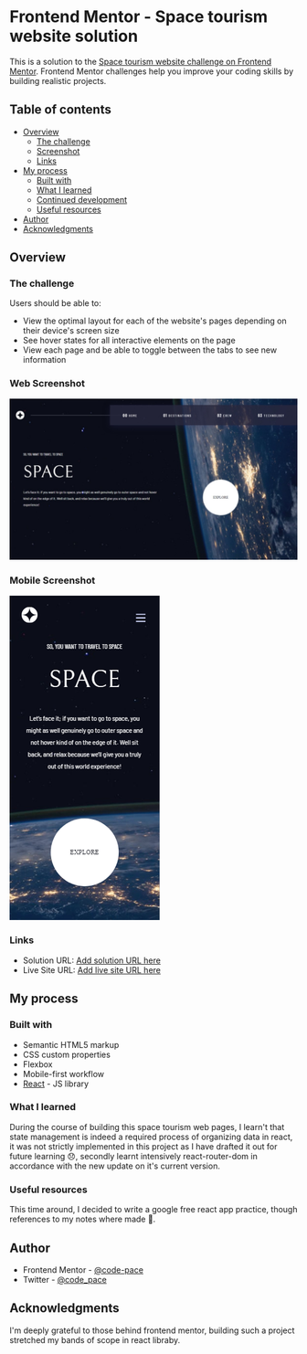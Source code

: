 # Frontend Mentor - Space tourism website solution

This is a solution to the [Space tourism website challenge on Frontend Mentor](https://www.frontendmentor.io/challenges/space-tourism-multipage-website-gRWj1URZ3). Frontend Mentor challenges help you improve your coding skills by building realistic projects. 

## Table of contents

- [Overview](#overview)
  - [The challenge](#the-challenge)
  - [Screenshot](#screenshot)
  - [Links](#links)
- [My process](#my-process)
  - [Built with](#built-with)
  - [What I learned](#what-i-learned)
  - [Continued development](#continued-development)
  - [Useful resources](#useful-resources)
- [Author](#author)
- [Acknowledgments](#acknowledgments)


## Overview

### The challenge

Users should be able to:

- View the optimal layout for each of the website's pages depending on their device's screen size
- See hover states for all interactive elements on the page
- View each page and be able to toggle between the tabs to see new information

### Web Screenshot

![](./src/assets/space-tourism-snapshot/space-tourism-capture.jpeg)

### Mobile Screenshot

![](./src/assets/space-tourism-snapshot/space-tourism-mobile.png)


### Links

- Solution URL: [Add solution URL here](https://github.com/code-pace/space-tourism)
- Live Site URL: [Add live site URL here](https://your-live-site-url.com)

## My process

### Built with

- Semantic HTML5 markup
- CSS custom properties
- Flexbox
- Mobile-first workflow
- [React](https://reactjs.org/) - JS library


### What I learned

During the course of building this space tourism web pages, I learn't that state management is indeed a required process of organizing data in react, it was not strictly implemented in this project as I have drafted it out for future learning 😞, secondly learnt intensively react-router-dom in accordance with the new update on it's current version.

### Useful resources

This time around, I decided to write a google free react app practice, though references to my notes where made 🤪.

## Author

- Frontend Mentor - [@code-pace](https://www.frontendmentor.io/profile/code-pace)
- Twitter - [@code_pace](https://www.twitter.com/code_pace)

## Acknowledgments

I'm deeply grateful to those behind frontend mentor, building such a project stretched my bands of scope in react libraby.

